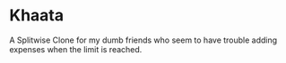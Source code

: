# Khaata
A Splitwise Clone for my dumb friends who seem to have trouble adding expenses when the limit is reached. 
